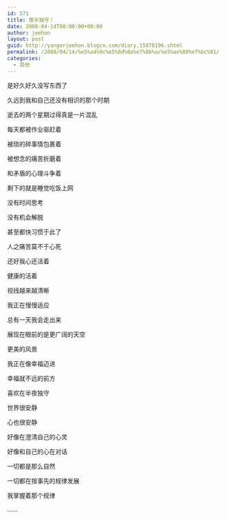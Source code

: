```yaml
---
id: 571
title: 夜半独守！
date: 2008-04-14T08:00:00+00:00
author: jeehon
layout: post
guid: http://yangerjeehon.blogcn.com/diary,15078196.shtml
permalink: /2008/04/14/%e5%a4%9c%e5%8d%8a%e7%8b%ac%e5%ae%88%ef%bc%81/
categories:
  - 其他
---
```

是好久好久没写东西了
  
久远到我和自己还没有相识的那个时期
  
逝去的两个星期过得真是一片混乱
  
每天都被作业驱赶着
  
被琐的碎事情包裹着
  
被想念的痛苦折磨着
  
和矛盾的心理斗争着
  
剩下的就是睡觉吃饭上网
  
没有时间思考
  
没有机会解脱
  
甚至都快习惯于此了
  
人之痛苦莫不于心死
  
还好我心还活着
  
健康的活着
  
视线越来越清晰
  
我正在慢慢适应
  
总有一天我会走出来
  
展现在眼前的是更广阔的天空
  
更美的风景
  
我正在像幸福迈进
  
幸福就不远的前方

喜欢在半夜独守
  
世界很安静
  
心也很安静
  
好像在澄清自己的心灵
  
好像和自己的心在对话
  
一切都是那么自然
  
一切都在按事先的规律发展
  
我掌握着那个规律
  
……